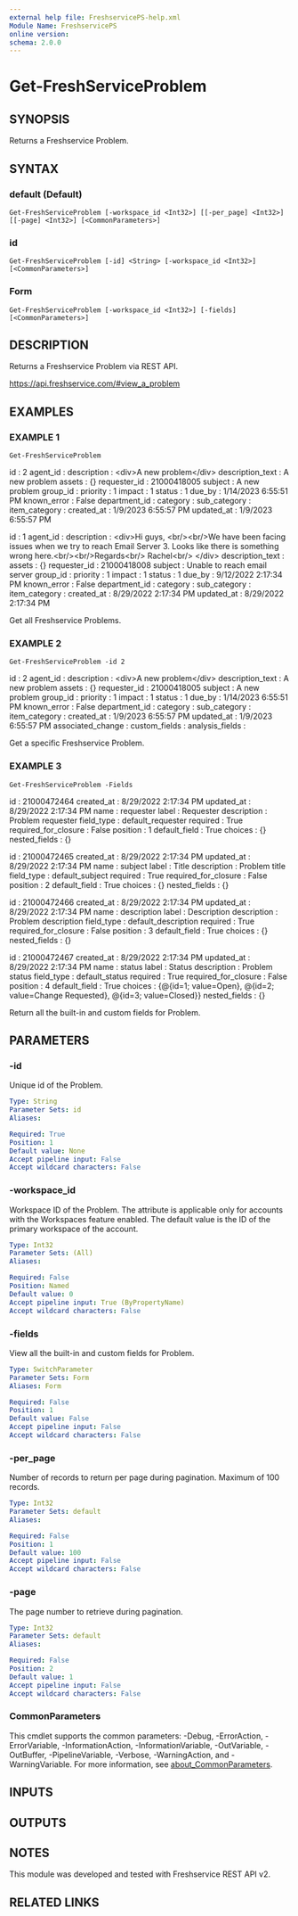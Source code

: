 ```yaml
---
external help file: FreshservicePS-help.xml
Module Name: FreshservicePS
online version:
schema: 2.0.0
---
```


# Get-FreshServiceProblem

## SYNOPSIS
Returns a Freshservice Problem.

## SYNTAX

### default (Default)
```
Get-FreshServiceProblem [-workspace_id <Int32>] [[-per_page] <Int32>] [[-page] <Int32>] [<CommonParameters>]
```

### id
```
Get-FreshServiceProblem [-id] <String> [-workspace_id <Int32>] [<CommonParameters>]
```

### Form
```
Get-FreshServiceProblem [-workspace_id <Int32>] [-fields] [<CommonParameters>]
```

## DESCRIPTION
Returns a Freshservice Problem via REST API.

https://api.freshservice.com/#view_a_problem

## EXAMPLES

### EXAMPLE 1
```
Get-FreshServiceProblem
```

id               : 2
agent_id         :
description      : \<div\>A new problem\</div\>
description_text : A new problem
assets           : {}
requester_id     : 21000418005
subject          : A new problem
group_id         :
priority         : 1
impact           : 1
status           : 1
due_by           : 1/14/2023 6:55:51 PM
known_error      : False
department_id    :
category         :
sub_category     :
item_category    :
created_at       : 1/9/2023 6:55:57 PM
updated_at       : 1/9/2023 6:55:57 PM

id               : 1
agent_id         :
description      : \<div\>Hi guys, \<br/\>\<br/\>We have been facing issues when we try to reach Email Server 3.
Looks
                like there is something wrong here.\<br/\>\<br/\>Regards\<br/\> Rachel\<br/\> \</div\>
description_text :
assets           : {}
requester_id     : 21000418008
subject          : Unable to reach email server
group_id         :
priority         : 1
impact           : 1
status           : 1
due_by           : 9/12/2022 2:17:34 PM
known_error      : False
department_id    :
category         :
sub_category     :
item_category    :
created_at       : 8/29/2022 2:17:34 PM
updated_at       : 8/29/2022 2:17:34 PM

Get all Freshservice Problems.

### EXAMPLE 2
```
Get-FreshServiceProblem -id 2
```

id                : 2
agent_id          :
description       : \<div\>A new problem\</div\>
description_text  : A new problem
assets            : {}
requester_id      : 21000418005
subject           : A new problem
group_id          :
priority          : 1
impact            : 1
status            : 1
due_by            : 1/14/2023 6:55:51 PM
known_error       : False
department_id     :
category          :
sub_category      :
item_category     :
created_at        : 1/9/2023 6:55:57 PM
updated_at        : 1/9/2023 6:55:57 PM
associated_change :
custom_fields     :
analysis_fields   :

Get a specific Freshservice Problem.

### EXAMPLE 3
```
Get-FreshServiceProblem -Fields
```

id                   : 21000472464
created_at           : 8/29/2022 2:17:34 PM
updated_at           : 8/29/2022 2:17:34 PM
name                 : requester
label                : Requester
description          : Problem requester
field_type           : default_requester
required             : True
required_for_closure : False
position             : 1
default_field        : True
choices              : {}
nested_fields        : {}

id                   : 21000472465
created_at           : 8/29/2022 2:17:34 PM
updated_at           : 8/29/2022 2:17:34 PM
name                 : subject
label                : Title
description          : Problem title
field_type           : default_subject
required             : True
required_for_closure : False
position             : 2
default_field        : True
choices              : {}
nested_fields        : {}

id                   : 21000472466
created_at           : 8/29/2022 2:17:34 PM
updated_at           : 8/29/2022 2:17:34 PM
name                 : description
label                : Description
description          : Problem description
field_type           : default_description
required             : True
required_for_closure : False
position             : 3
default_field        : True
choices              : {}
nested_fields        : {}

id                   : 21000472467
created_at           : 8/29/2022 2:17:34 PM
updated_at           : 8/29/2022 2:17:34 PM
name                 : status
label                : Status
description          : Problem status
field_type           : default_status
required             : True
required_for_closure : False
position             : 4
default_field        : True
choices              : {@{id=1; value=Open}, @{id=2; value=Change Requested}, @{id=3; value=Closed}}
nested_fields        : {}

Return all the built-in and custom fields for Problem.

## PARAMETERS

### -id
Unique id of the Problem.

```yaml
Type: String
Parameter Sets: id
Aliases:

Required: True
Position: 1
Default value: None
Accept pipeline input: False
Accept wildcard characters: False
```

### -workspace_id
Workspace ID of the Problem. The attribute is applicable only for accounts with the Workspaces feature enabled. The default value is the ID of the primary workspace of the account.

```yaml
Type: Int32
Parameter Sets: (All)
Aliases:

Required: False
Position: Named
Default value: 0
Accept pipeline input: True (ByPropertyName)
Accept wildcard characters: False
```

### -fields
View all the built-in and custom fields for Problem.

```yaml
Type: SwitchParameter
Parameter Sets: Form
Aliases: Form

Required: False
Position: 1
Default value: False
Accept pipeline input: False
Accept wildcard characters: False
```

### -per_page
Number of records to return per page during pagination. 
Maximum of 100 records.

```yaml
Type: Int32
Parameter Sets: default
Aliases:

Required: False
Position: 1
Default value: 100
Accept pipeline input: False
Accept wildcard characters: False
```

### -page
The page number to retrieve during pagination.

```yaml
Type: Int32
Parameter Sets: default
Aliases:

Required: False
Position: 2
Default value: 1
Accept pipeline input: False
Accept wildcard characters: False
```

### CommonParameters
This cmdlet supports the common parameters: -Debug, -ErrorAction, -ErrorVariable, -InformationAction, -InformationVariable, -OutVariable, -OutBuffer, -PipelineVariable, -Verbose, -WarningAction, and -WarningVariable. For more information, see [about_CommonParameters](http://go.microsoft.com/fwlink/?LinkID=113216).

## INPUTS

## OUTPUTS

## NOTES
This module was developed and tested with Freshservice REST API v2.

## RELATED LINKS
